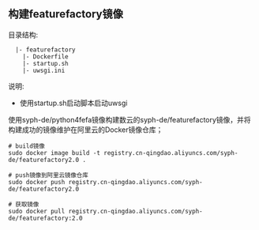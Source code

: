 ## 构建featurefactory镜像

目录结构:

```
  |- featurefactory
    |- Dockerfile
    |- startup.sh
    |- uwsgi.ini
```
说明:
* 使用startup.sh启动脚本启动uwsgi 

使用syph-de/python4fefa镜像构建数云的syph-de/featurefactory镜像，并将构建成功的镜像维护在阿里云的Docker镜像仓库；
```
# build镜像
sudo docker image build -t registry.cn-qingdao.aliyuncs.com/syph-de/featurefactory2.0 .

# push镜像到阿里云镜像仓库
sudo docker push registry.cn-qingdao.aliyuncs.com/syph-de/featurefactory2.0

# 获取镜像
sudo docker pull registry.cn-qingdao.aliyuncs.com/syph-de/featurefactory:2.0
```
